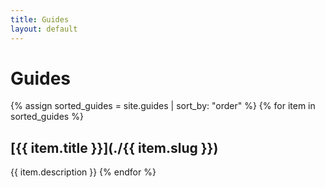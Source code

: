 ```yaml
---
title: Guides
layout: default
---
```


# Guides

{% assign sorted_guides = site.guides | sort_by: "order" %}
{% for item in sorted_guides %}
## [{{ item.title }}](./{{ item.slug }})
{{ item.description }}
{% endfor %}
